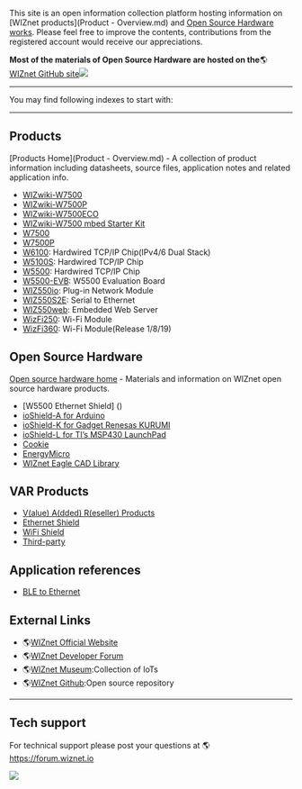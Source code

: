 This site is an open information collection platform hosting information on [WIZnet products](Product - Overview.md) and [Open Source Hardware works](). Please feel free to improve the contents, contributions from the registered account would receive our appreciations.

**Most of the materials of Open Source Hardware are hosted on the**🌎[WIZnet GitHub site](https://github.com/Wiznet)![](../img/github.png)

---
You may find following indexes to start with:

---

## Products
[Products Home](Product - Overview.md) - A collection of product information including datasheets, source files, application notes and related application info.
 
 * [WIZwiki-W7500]() 
 * [WIZwiki-W7500P]() 
 * [WIZwiki-W7500ECO]()
 * [WIZwiki-W7500 mbed Starter Kit]()
 * [W7500]()
 * [W7500P]()
 * [W6100](): Hardwired TCP/IP Chip(IPv4/6 Dual Stack) 
 * [W5100S](): Hardwired TCP/IP Chip 
 * [W5500](): Hardwired TCP/IP Chip
 * [W5500-EVB](): W5500 Evaluation Board
 * [WIZ550io](): Plug-in Network Module
 * [WIZ550S2E](): Serial to Ethernet
 * [WIZ550web](): Embedded Web Server
 * [WizFi250](): Wi-Fi Module
 * [WizFi360](): Wi-Fi Module(Release 1/8/19) 
 
## Open Source Hardware
[Open source hardware home]() - Materials and information on WIZnet open source hardware products.

 * [W5500 Ethernet Shield] ()
 * [ioShield-A for Arduino]()
 * [ioShield-K for Gadget Renesas KURUMI]()
 * [ioShield-L for TI’s MSP430 LaunchPad]()
 * [Cookie]()
 * [EnergyMicro]()
 * [WIZnet Eagle CAD Library]()
 
## VAR Products

 * [V(alue) A(dded) R(eseller) Products]()
 * [Ethernet Shield]()
 * [WiFi Shield]()
 * [Third-party]()
 
## Application references

 * [BLE to Ethernet]()
 
## External Links

 * 🌎[WIZnet Official Website](http://www.wiznet.io/)
 * 🌎[WIZnet Developer Forum](http://forum.wiznet.io/)
 * 🌎[WIZnet Museum](http://wiznetmuseum.com/):Collection of IoTs
 * 🌎[WIZnet Github](https://github.com/Wiznet):Open source repository
 
---
## Tech support

For technical support please post your questions at 🌎https://forum.wiznet.io

![](../img/mainlogo.jpg)

